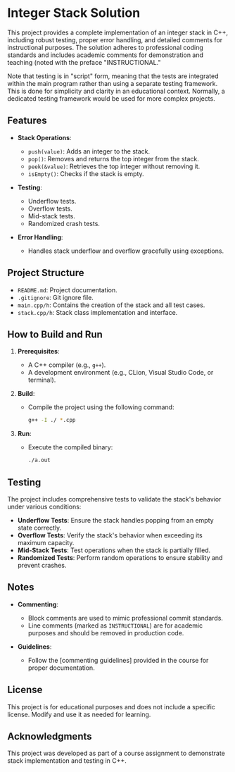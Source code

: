 # Integer Stack Solution

This project provides a complete implementation of an integer stack in C++,
including robust testing, proper error handling, and detailed comments for
instructional purposes. The solution adheres to professional coding standards
and includes academic comments for demonstration and teaching (noted with
the preface "INSTRUCTIONAL."

Note that testing is in "script" form, meaning that the tests are integrated
within the main program rather than using a separate testing framework.
This is done for simplicity and clarity in an educational context.
Normally, a dedicated testing framework would be used for more complex projects.

## Features

- **Stack Operations**:
    - `push(value)`: Adds an integer to the stack.
    - `pop()`: Removes and returns the top integer from the stack.
    - `peek(&value)`: Retrieves the top integer without removing it.
    - `isEmpty()`: Checks if the stack is empty.

- **Testing**:
    - Underflow tests.
    - Overflow tests.
    - Mid-stack tests.
    - Randomized crash tests.

- **Error Handling**:
    - Handles stack underflow and overflow gracefully using exceptions.

## Project Structure

- `README.md`: Project documentation.
- `.gitignore`: Git ignore file.
- `main.cpp/h`: Contains the creation of the stack and all test cases.
- `stack.cpp/h`: Stack class implementation and interface.

## How to Build and Run

1. **Prerequisites**:
    - A C++ compiler (e.g., `g++`).
    - A development environment (e.g., CLion, Visual Studio Code, or terminal).

2. **Build**:
    - Compile the project using the following command:
      ```bash
      g++ -I ./ *.cpp
      ```

3. **Run**:
    - Execute the compiled binary:
      ```bash
      ./a.out
      ```

## Testing

The project includes comprehensive tests to validate the stack's behavior under various conditions:
- **Underflow Tests**: Ensure the stack handles popping from an empty state correctly.
- **Overflow Tests**: Verify the stack's behavior when exceeding its maximum capacity.
- **Mid-Stack Tests**: Test operations when the stack is partially filled.
- **Randomized Tests**: Perform random operations to ensure stability and prevent crashes.

## Notes

- **Commenting**:
    - Block comments are used to mimic professional commit standards.
    - Line comments (marked as `INSTRUCTIONAL`) are for academic purposes and should be removed in production code.

- **Guidelines**:
    - Follow the [commenting guidelines] provided in the course for proper documentation.

## License

This project is for educational purposes and does not include a specific license. Modify and use it as needed for learning.

## Acknowledgments

This project was developed as part of a course assignment to demonstrate stack implementation and testing in C++.